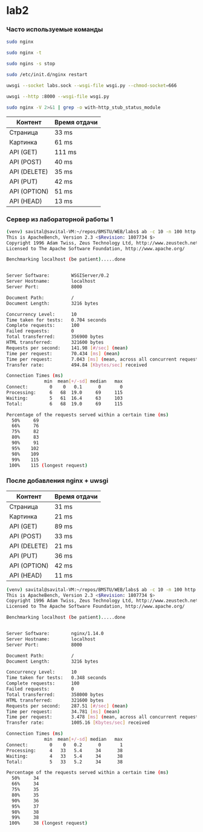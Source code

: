 
# lab2

### Часто используемые команды

```bash
sudo nginx

sudo nginx -t

sudo ngins -s stop

sudo /etc/init.d/nginx restart

uwsgi --socket labs.sock --wsgi-file wsgi.py --chmod-socket=666

uwsgi --http :8000 --wsgi-file wsgi.py

sudo nginx -V 2>&1 | grep -o with-http_stub_status_module

```


|Контент|Время отдачи |
|---|---|
|Cтраница| 33 ms |
|Картинка| 61 ms |
|API (GET)| 111 ms |
|API (POST)| 40 ms |
|API (DELETE)| 35 ms|
|API (PUT)| 42 ms |
|API (OPTION)| 51 ms |
|API (HEAD)| 13 ms |

### Сервер из лабораторной работы 1

```bash
(venv) savital@savital-VM:~/repos/BMSTU/WEB/labs$ ab -c 10 -n 100 http://localhost:8000/
This is ApacheBench, Version 2.3 <$Revision: 1807734 $>
Copyright 1996 Adam Twiss, Zeus Technology Ltd, http://www.zeustech.net/
Licensed to The Apache Software Foundation, http://www.apache.org/

Benchmarking localhost (be patient).....done


Server Software:        WSGIServer/0.2
Server Hostname:        localhost
Server Port:            8000

Document Path:          /
Document Length:        3216 bytes

Concurrency Level:      10
Time taken for tests:   0.704 seconds
Complete requests:      100
Failed requests:        0
Total transferred:      356900 bytes
HTML transferred:       321600 bytes
Requests per second:    141.98 [#/sec] (mean)
Time per request:       70.434 [ms] (mean)
Time per request:       7.043 [ms] (mean, across all concurrent requests)
Transfer rate:          494.84 [Kbytes/sec] received

Connection Times (ms)
              min  mean[+/-sd] median   max
Connect:        0    0   0.1      0       0
Processing:     6   68  19.0     69     115
Waiting:        5   61  16.4     63     103
Total:          6   68  19.0     69     115

Percentage of the requests served within a certain time (ms)
  50%     69
  66%     76
  75%     82
  80%     83
  90%     91
  95%    102
  98%    109
  99%    115
 100%    115 (longest request)

```


### После добавления nginx + uwsgi

|Контент|Время отдачи |
|---|---|
|Cтраница| 31 ms |
|Картинка| 21 ms |
|API (GET)| 89 ms |
|API (POST)| 33 ms |
|API (DELETE)| 21 ms|
|API (PUT)| 36 ms |
|API (OPTION)| 42 ms |
|API (HEAD)| 11 ms |

```bash
(venv) savital@savital-VM:~/repos/BMSTU/WEB/labs$ ab -c 10 -n 100 http://localhost:8000/
This is ApacheBench, Version 2.3 <$Revision: 1807734 $>
Copyright 1996 Adam Twiss, Zeus Technology Ltd, http://www.zeustech.net/
Licensed to The Apache Software Foundation, http://www.apache.org/

Benchmarking localhost (be patient).....done


Server Software:        nginx/1.14.0
Server Hostname:        localhost
Server Port:            8000

Document Path:          /
Document Length:        3216 bytes

Concurrency Level:      10
Time taken for tests:   0.348 seconds
Complete requests:      100
Failed requests:        0
Total transferred:      358000 bytes
HTML transferred:       321600 bytes
Requests per second:    287.51 [#/sec] (mean)
Time per request:       34.781 [ms] (mean)
Time per request:       3.478 [ms] (mean, across all concurrent requests)
Transfer rate:          1005.16 [Kbytes/sec] received

Connection Times (ms)
              min  mean[+/-sd] median   max
Connect:        0    0   0.2      0       1
Processing:     4   33   5.4     34      38
Waiting:        4   33   5.4     34      38
Total:          5   33   5.2     34      38

Percentage of the requests served within a certain time (ms)
  50%     34
  66%     34
  75%     35
  80%     35
  90%     36
  95%     37
  98%     38
  99%     38
 100%     38 (longest request)

```